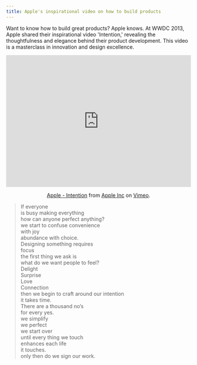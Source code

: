 ```yaml
---
title: Apple's inspirational video on how to build products
---
```


Want to know how to build great products? Apple knows. At WWDC 2013, Apple shared their inspirational video 'Intention,' revealing the thoughtfulness and elegance behind their product development. This video is a masterclass in innovation and design excellence.

<iframe src="https://player.vimeo.com/video/241783590?h=1b32de013e" width="100%" height="360" frameborder="0" allow="autoplay; fullscreen; picture-in-picture" allowfullscreen></iframe>
<p style="text-align: center;"><a href="https://vimeo.com/241783590">Apple - Intention</a> from <a href="https://vimeo.com/appleinc">Apple Inc</a> on <a href="https://vimeo.com">Vimeo</a>.</p>

> If everyone  
is busy making everything  
how can anyone perfect anything?  
we start to confuse convenience  
with joy  
abundance with choice.  
Designing something requires  
focus  
the first thing we ask is  
what do we want people to feel?  
Delight  
Surprise  
Love  
Connection  
then we begin to craft around our intention  
it takes time.  
There are a thousand no’s  
for every yes.  
we simplify  
we perfect  
we start over  
until every thing we touch  
enhances each life  
it touches.  
only then do we sign our work.
